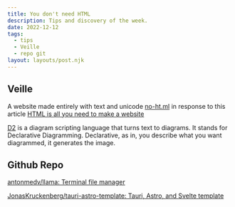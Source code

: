 ```yaml
---
title: You don't need HTML
description: Tips and discovery of the week.
date: 2022-12-12
tags:
  - tips
  - Veille
  - repo git
layout: layouts/post.njk
---
```



## Veille

A website made entirely with text and unicode [no-ht.ml](https://no-ht.ml/) in response to this article [HTML is all you need to make a website](https://whitep4nth3r.com/blog/html-is-all-you-need-to-make-a-website/)

[D2](https://d2lang.com/tour/intro/) is a diagram scripting language that turns text to diagrams. It stands for Declarative Diagramming. Declarative, as in, you describe what you want diagrammed, it generates the image.

## Github Repo

[antonmedv/llama: Terminal file manager](https://github.com/antonmedv/llama)

[JonasKruckenberg/tauri-astro-template: Tauri, Astro, and Svelte template](https://github.com/JonasKruckenberg/tauri-astro-template)